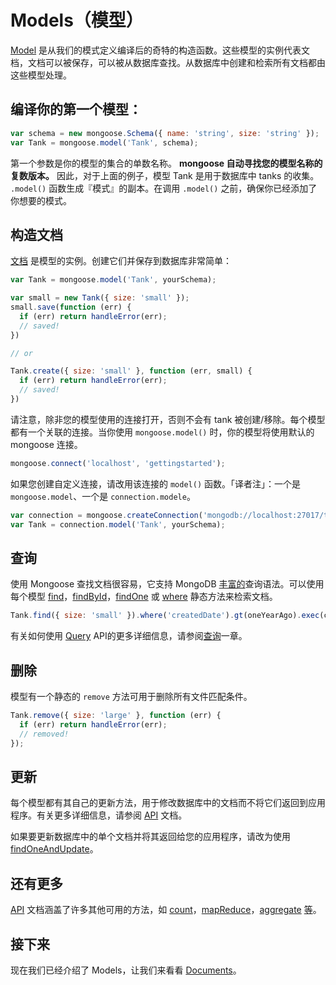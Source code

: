 # Models（模型）

[Model]() 是从我们的模式定义编译后的奇特的构造函数。这些模型的实例代表文档，文档可以被保存，可以被从数据库查找。从数据库中创建和检索所有文档都由这些模型处理。

## 编译你的第一个模型：

```js
var schema = new mongoose.Schema({ name: 'string', size: 'string' });
var Tank = mongoose.model('Tank', schema);
```

第一个参数是你的模型的集合的单数名称。 **mongoose 自动寻找您的模型名称的复数版本。** 因此，对于上面的例子，模型 Tank 是用于数据库中 tanks 的收集。 `.model()` 函数生成『模式』的副本。在调用 `.model()` 之前，确保你已经添加了你想要的模式。

## 构造文档

[文档](/Library/mongoose/docs/documents.md) 是模型的实例。创建它们并保存到数据库非常简单：

```js
var Tank = mongoose.model('Tank', yourSchema);

var small = new Tank({ size: 'small' });
small.save(function (err) {
  if (err) return handleError(err);
  // saved!
})

// or

Tank.create({ size: 'small' }, function (err, small) {
  if (err) return handleError(err);
  // saved!
})
```

请注意，除非您的模型使用的连接打开，否则不会有 tank 被创建/移除。每个模型都有一个关联的连接。当你使用 `mongoose.model()` 时，你的模型将使用默认的 mongoose 连接。

```js
mongoose.connect('localhost', 'gettingstarted');
```

如果您创建自定义连接，请改用该连接的 `model()` 函数。「译者注」：一个是 `mongoose.model`、一个是 `connection.modele`。

```js
var connection = mongoose.createConnection('mongodb://localhost:27017/test');
var Tank = connection.model('Tank', yourSchema);
```

## 查询

使用 Mongoose 查找文档很容易，它支持 MongoDB [丰富的](http://www.mongodb.org/display/DOCS/Advanced+Queries)查询语法。可以使用每个模型 [find](http://mongoosejs.com/docs/api.html#model_Model.find)，[findById](http://mongoosejs.com/docs/api.html#model_Model.findById)，[findOne](http://mongoosejs.com/docs/api.html#model_Model.findOne) 或 [where](http://mongoosejs.com/docs/api.html#model_Model.where) 静态方法来检索文档。

```js
Tank.find({ size: 'small' }).where('createdDate').gt(oneYearAgo).exec(callback);
```
有关如何使用 [Query](/http://mongoosejs.com/docs/api.html#query-js) API的更多详细信息，请参阅[查询](/Library/mongoose/docs/queries.html)一章。

## 删除

模型有一个静态的 `remove` 方法可用于删除所有文件匹配条件。

```js
Tank.remove({ size: 'large' }, function (err) {
  if (err) return handleError(err);
  // removed!
});
```


## 更新

每个模型都有其自己的更新方法，用于修改数据库中的文档而不将它们返回到应用程序。有关更多详细信息，请参阅 [API](http://mongoosejs.com/docs/api.html#model_Model.update) 文档。

如果要更新数据库中的单个文档并将其返回给您的应用程序，请改为使用 [findOneAndUpdate](http://mongoosejs.com/docs/api.html#model_Model.findOneAndUpdate)。

## 还有更多

[API](http://mongoosejs.com/docs/api.html#model_Model.update) 文档涵盖了许多其他可用的方法，如 [count](http://mongoosejs.com/docs/api.html#model_Model.count)，[mapReduce](http://mongoosejs.com/docs/api.html#model_Model.mapReduce)，[aggregate](http://mongoosejs.com/docs/api.html#model_Model.aggregate) [等](http://mongoosejs.com/docs/api.html#model_Model.findOneAndRemove)。

## 接下来

现在我们已经介绍了 Models，让我们来看看 [Documents](/Library/mongoose/docs/documents.md)。
